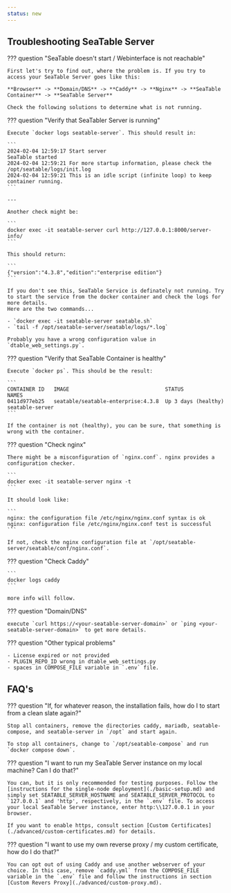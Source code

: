 ```yaml
---
status: new
---
```


## Troubleshooting SeaTable Server

??? question "SeaTable doesn't start / Webinterface is not reachable"

    First let's try to find out, where the problem is. If you try to access your SeaTable Server goes like this:

    **Browser** -> **Domain/DNS** -> **Caddy** -> **Nginx** -> **SeaTable Container** -> **SeaTable Server**

    Check the following solutions to determine what is not running.

??? question "Verify that SeaTabler Server is running"

    Execute `docker logs seatable-server`. This should result in:

    ```
    2024-02-04 12:59:17 Start server
    SeaTable started
    2024-02-04 12:59:21 For more startup information, please check the /opt/seatable/logs/init.log
    2024-02-04 12:59:21 This is an idle script (infinite loop) to keep container running.
    ```

    ---

    Another check might be:

    ```
    docker exec -it seatable-server curl http://127.0.0.1:8000/server-info/
    ```

    This should return:

    ```
    {"version":"4.3.8","edition":"enterprise edition"}
    ```

    If you don't see this, SeaTable Service is definately not running. Try to start the service from the docker container and check the logs for more details.
    Here are the two commands...

    - `docker exec -it seatable-server seatable.sh`
    - `tail -f /opt/seatable-server/seatable/logs/*.log`

    Probably you have a wrong configuration value in `dtable_web_settings.py`.

??? question "Verify that SeaTable Container is healthy"

    Execute `docker ps`. This should be the result:

    ```
    CONTAINER ID   IMAGE                               STATUS                NAMES
    0411d977eb25   seatable/seatable-enterprise:4.3.8  Up 3 days (healthy)   seatable-server
    ```

    If the container is not (healthy), you can be sure, that something is wrong with the container.

??? question "Check nginx"

    There might be a misconfiguration of `nginx.conf`. nginx provides a configuration checker.

    ```
    docker exec -it seatable-server nginx -t
    ```

    It should look like:

    ```
    nginx: the configuration file /etc/nginx/nginx.conf syntax is ok
    nginx: configuration file /etc/nginx/nginx.conf test is successful
    ```

    If not, check the nginx configuration file at `/opt/seatable-server/seatable/conf/nginx.conf`.

??? question "Check Caddy"

    ```
    docker logs caddy
    ```

    more info will follow.

??? question "Domain/DNS"

    execute `curl https://<your-seatable-server-domain>` or `ping <your-seatable-server-domain>` to get more details.

??? question "Other typical problems"

    - License expired or not provided
    - PLUGIN_REPO_ID wrong in dtable_web_settings.py
    - spaces in COMPOSE_FILE variable in `.env` file.

<!--
## Troubleshoot Configuration Issues

...


**2. There is not welcome page from OnlyOffice**

If `https://SEATABLE_SERVER_HOSTNAME/onlyofficeds/welcome` shows a SeaTable error page, you should check the nginx configuration file.
Make sure that the two components are added and that there are no nginx errors and restart nginx.

```bash
cd /opt/seatable/seatable-data/seatable/conf
nano nginx.conf
```

**3. OnlyOffice Welcome page is shown but document does not open**

Check your configuration of `dtable_web_settings.py`. Make sure that you added your public SeaTable Server address. Make sure that `jwt-token` is the same in `dtable_web_settings.py` and `docker-compose.yml`.

## Networking Issues

...

---

Ports müssen offen sein
security headers vielleicth im Bereich Proxy.
-->

## FAQ's

??? question "If, for whatever reason, the installation fails, how do I to start from a clean slate again?"

    Stop all containers, remove the directories caddy, mariadb, seatable-compose, and seatable-server in `/opt` and start again.

    To stop all containers, change to `/opt/seatable-compose` and run `docker compose down`.

??? question "I want to run my SeaTable Server instance on my local machine? Can I do that?"

    You can, but it is only recommended for testing purposes. Follow the [instructions for the single-node deployment](./basic-setup.md) and simply set SEATABLE_SERVER_HOSTNAME and SEATABLE_SERVER_PROTOCOL to `127.0.0.1` and 'http', respectively, in the `.env` file. To access your local SeaTable Server instance, enter http:\\127.0.0.1 in your browser.

    If you want to enable https, consult section [Custom Certificates](./advanced/custom-certificates.md) for details.

??? question "I want to use my own reverse proxy / my custom certificate, how do I do that?"

    You can opt out of using Caddy and use another webserver of your choice. In this case, remove `caddy.yml` from the COMPOSE_FILE variable in the `.env` file and follow the instructions in section [Custom Revers Proxy](./advanced/custom-proxy.md).

<!--
- spaces in the COMPOSE_FILE
- activate logging (gehört hier nciht hin.)

collabora: expire time zurücksetzen für hosting discovery durch .env parameter.

---

onlyoffice und collabora brauchen offene ports.
security header sind wichtig.

-- weitere häufige probleme:

- PLUGIN_REPO_ID ist leer, deshalb können plugins nicht installiert werden.
- superuser neu setzen -> gehört unter maintenance
- license is wrong, seatable startet nicht.

Das backup script muss schöner gemacht werden. -> cronjobs...
-->
